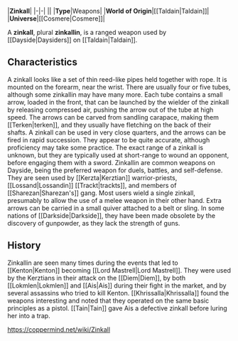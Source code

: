 |**Zinkall**|
|-|-|
||
|**Type**|Weapons|
|**World of Origin**|[[Taldain\|Taldain]]|
|**Universe**|[[Cosmere\|Cosmere]]|

A **zinkall**, plural **zinkallin**, is a ranged weapon used by [[Dayside\|Daysiders]] on [[Taldain\|Taldain]].

## Characteristics
A zinkall looks like a set of thin reed-like pipes held together with rope. It is mounted on the forearm, near the wrist. There are usually four or five tubes, although some zinkallin may have many more. Each tube contains a small arrow, loaded in the front, that can be launched by the wielder of the zinkall by releasing compressed air, pushing the arrow out of the tube at high speed. The arrows can be carved from sandling carapace, making them [[Terken\|terken]], and they usually have fletching on the back of their shafts. A zinkall can be used in very close quarters, and the arrows can be fired in rapid succession. They appear to be quite accurate, although proficiency may take some practice. The exact range of a zinkall is unknown, but they are typically used at short-range to wound an opponent, before engaging them with a sword.
Zinkallin are common weapons on Dayside, being the preferred weapon for duels, battles, and self-defense. They are seen used by [[Kerzta\|Kerztian]] warrior-priests, [[Lossand\|Lossandin]] [[Trackt\|trackts]], and members of [[Sharezan\|Sharezan's]] gang. Most users wield a single zinkall, presumably to allow the use of a melee weapon in their other hand. Extra arrows can be carried in a small quiver attached to a belt or sling. In some nations of [[Darkside\|Darkside]], they have been made obsolete by the discovery of gunpowder, as they lack the strength of guns.

## History
Zinkallin are seen many times during the events that led to [[Kenton\|Kenton]] becoming [[Lord Mastrell\|Lord Mastrell]]. They were used by the Kerztians in their attack on the [[Diem\|Diem]], by both [[Lokmlen\|Lokmlen]] and [[Ais\|Ais]] during their fight in the market, and by several assassins who tried to kill Kenton.
[[Khrissalla\|Khrissalla]] found the weapons interesting and noted that they operated on the same basic principles as a pistol.
[[Tain\|Tain]] gave Ais a defective zinkall before luring her into a trap.



https://coppermind.net/wiki/Zinkall